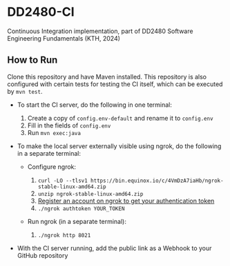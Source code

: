 # DD2480-CI

Continuous Integration implementation, part of DD2480 Software Engineering Fundamentals (KTH, 2024)

## How to Run

Clone this repository and have Maven installed. This repository is also configured with certain tests for testing the CI itself, which can be executed by `mvn test`.

- To start the CI server, do the following in one terminal:

  1. Create a copy of `config.env-default` and rename it to `config.env`
  2. Fill in the fields of `config.env`
  3. Run `mvn exec:java`

- To make the local server externally visible using ngrok, do the following in a separate terminal:

  - Configure ngrok:

    1. `curl -LO --tlsv1 https://bin.equinox.io/c/4VmDzA7iaHb/ngrok-stable-linux-amd64.zip`
    2. `unzip ngrok-stable-linux-amd64.zip`
    3. [Register an account on ngrok to get your authentication token](https://dashboard.ngrok.com/get-started/your-authtoken)
    4. `./ngrok authtoken YOUR_TOKEN`

  - Run ngrok (in a separate terminal):

    1. `./ngrok http 8021`

- With the CI server running, add the public link as a Webhook to your GitHub repository
